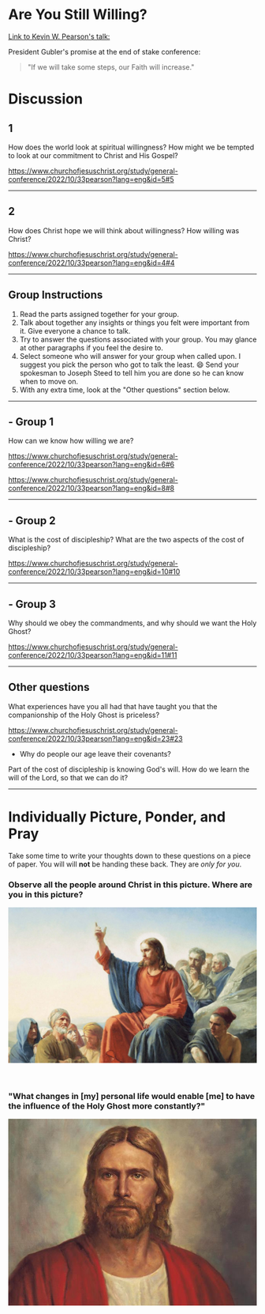 # Are You Still Willing?

[Link to Kevin W. Pearson's talk: ](https://www.churchofjesuschrist.org/study/general-conference/2022/10/33pearson)

President Gubler's promise at the end of stake conference:
> "If we will take some steps, our Faith will increase."

# Discussion

## 1


How does the world look at spiritual willingness? How might we be tempted to look at our commitment to Christ and His Gospel?

https://www.churchofjesuschrist.org/study/general-conference/2022/10/33pearson?lang=eng&id=5#5

---

## 2


How does Christ hope we will think about willingness? How willing was Christ?

https://www.churchofjesuschrist.org/study/general-conference/2022/10/33pearson?lang=eng&id=4#4

---

## Group Instructions

1. Read the parts assigned together for your group.
2. Talk about together any insights or things you felt were important from it. Give everyone a chance to talk.
3. Try to answer the questions associated with your group. You may glance at other paragraphs if you feel the desire to. 
4. Select someone who will answer for your group when called upon. I suggest you pick the person who got to talk the least. 😄 Send your spokesman to Joseph Steed to tell him you are done so he can know when to move on.
5. With any extra time, look at the "Other questions" section below.

---

## - Group 1


How can we know how willing we are?

https://www.churchofjesuschrist.org/study/general-conference/2022/10/33pearson?lang=eng&id=6#6

https://www.churchofjesuschrist.org/study/general-conference/2022/10/33pearson?lang=eng&id=8#8

--- 

## - Group 2

What is the cost of discipleship? What are the two aspects of the cost of discipleship?

https://www.churchofjesuschrist.org/study/general-conference/2022/10/33pearson?lang=eng&id=10#10

---

## - Group 3

Why should we obey the commandments, and why should we want the Holy Ghost?

https://www.churchofjesuschrist.org/study/general-conference/2022/10/33pearson?lang=eng&id=11#11

---

## Other questions


What experiences have you all had that have taught you that the companionship of the Holy Ghost is priceless?

https://www.churchofjesuschrist.org/study/general-conference/2022/10/33pearson?lang=eng&id=23#23 

- Why do people our age leave their covenants? 

Part of the cost of discipleship is knowing God's will. How do we learn the will of the Lord, so that we can do it?

---

# Individually Picture, Ponder, and Pray

Take some time to write your thoughts down to these questions on a piece of paper. You will will **not** be handing these back. They are _only for you_.

### Observe all the people around Christ in this picture. Where are you in this picture? 

![Christ Teaching the Sermon on the Mount](pictures/gospel-library-downloads/jesus_sermon_mount.jpeg)

<br>

### "What changes in [my] personal life would enable [me] to have the influence of the Holy Ghost more constantly?"

![Jesus Christ](pictures/gospel-library-downloads/jesuschristredrobe_large.jpg)


